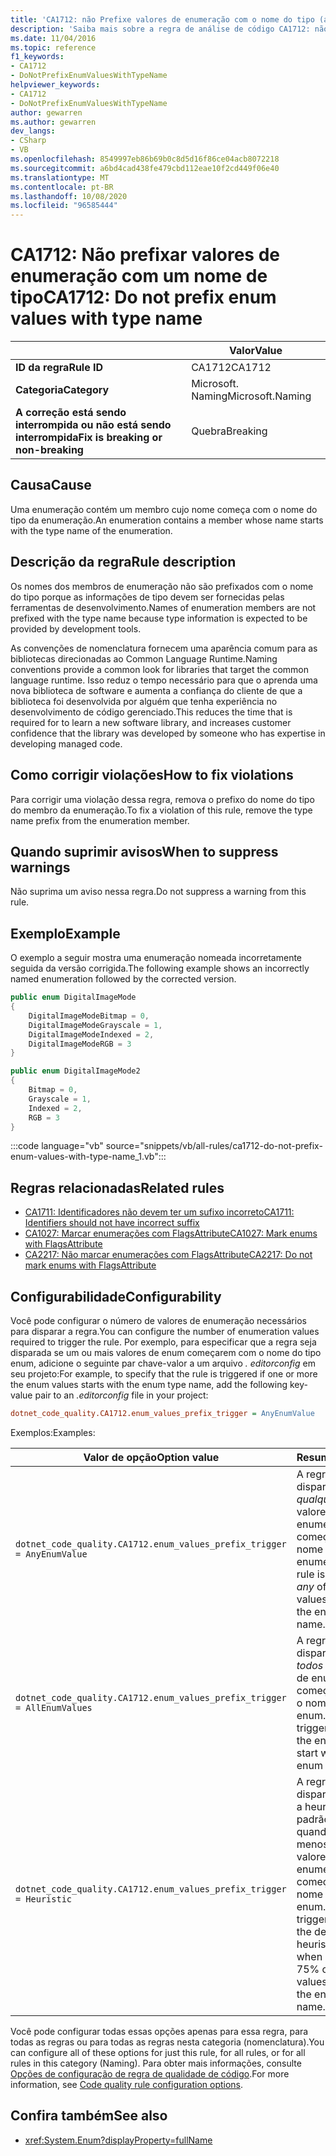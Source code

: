 ```yaml
---
title: 'CA1712: não Prefixe valores de enumeração com o nome do tipo (análise de código)'
description: 'Saiba mais sobre a regra de análise de código CA1712: não Prefixe valores de enumeração com nome de tipo'
ms.date: 11/04/2016
ms.topic: reference
f1_keywords:
- CA1712
- DoNotPrefixEnumValuesWithTypeName
helpviewer_keywords:
- CA1712
- DoNotPrefixEnumValuesWithTypeName
author: gewarren
ms.author: gewarren
dev_langs:
- CSharp
- VB
ms.openlocfilehash: 8549997eb86b69b0c8d5d16f86ce04acb8072218
ms.sourcegitcommit: a6bd4cad438fe479cbd112eae10f2cd449f06e40
ms.translationtype: MT
ms.contentlocale: pt-BR
ms.lasthandoff: 10/08/2020
ms.locfileid: "96585444"
---
```

# <a name="ca1712-do-not-prefix-enum-values-with-type-name"></a><span data-ttu-id="f7b5c-103">CA1712: Não prefixar valores de enumeração com um nome de tipo</span><span class="sxs-lookup"><span data-stu-id="f7b5c-103">CA1712: Do not prefix enum values with type name</span></span>

| | <span data-ttu-id="f7b5c-104">Valor</span><span class="sxs-lookup"><span data-stu-id="f7b5c-104">Value</span></span> |
|-|-|
| <span data-ttu-id="f7b5c-105">**ID da regra**</span><span class="sxs-lookup"><span data-stu-id="f7b5c-105">**Rule ID**</span></span> |<span data-ttu-id="f7b5c-106">CA1712</span><span class="sxs-lookup"><span data-stu-id="f7b5c-106">CA1712</span></span>|
| <span data-ttu-id="f7b5c-107">**Categoria**</span><span class="sxs-lookup"><span data-stu-id="f7b5c-107">**Category**</span></span> |<span data-ttu-id="f7b5c-108">Microsoft. Naming</span><span class="sxs-lookup"><span data-stu-id="f7b5c-108">Microsoft.Naming</span></span>|
| <span data-ttu-id="f7b5c-109">**A correção está sendo interrompida ou não está sendo interrompida**</span><span class="sxs-lookup"><span data-stu-id="f7b5c-109">**Fix is breaking or non-breaking**</span></span> |<span data-ttu-id="f7b5c-110">Quebra</span><span class="sxs-lookup"><span data-stu-id="f7b5c-110">Breaking</span></span>|

## <a name="cause"></a><span data-ttu-id="f7b5c-111">Causa</span><span class="sxs-lookup"><span data-stu-id="f7b5c-111">Cause</span></span>

<span data-ttu-id="f7b5c-112">Uma enumeração contém um membro cujo nome começa com o nome do tipo da enumeração.</span><span class="sxs-lookup"><span data-stu-id="f7b5c-112">An enumeration contains a member whose name starts with the type name of the enumeration.</span></span>

## <a name="rule-description"></a><span data-ttu-id="f7b5c-113">Descrição da regra</span><span class="sxs-lookup"><span data-stu-id="f7b5c-113">Rule description</span></span>

<span data-ttu-id="f7b5c-114">Os nomes dos membros de enumeração não são prefixados com o nome do tipo porque as informações de tipo devem ser fornecidas pelas ferramentas de desenvolvimento.</span><span class="sxs-lookup"><span data-stu-id="f7b5c-114">Names of enumeration members are not prefixed with the type name because type information is expected to be provided by development tools.</span></span>

<span data-ttu-id="f7b5c-115">As convenções de nomenclatura fornecem uma aparência comum para as bibliotecas direcionadas ao Common Language Runtime.</span><span class="sxs-lookup"><span data-stu-id="f7b5c-115">Naming conventions provide a common look for libraries that target the common language runtime.</span></span> <span data-ttu-id="f7b5c-116">Isso reduz o tempo necessário para que o aprenda uma nova biblioteca de software e aumenta a confiança do cliente de que a biblioteca foi desenvolvida por alguém que tenha experiência no desenvolvimento de código gerenciado.</span><span class="sxs-lookup"><span data-stu-id="f7b5c-116">This reduces the time that is required for to learn a new software library, and increases customer confidence that the library was developed by someone who has expertise in developing managed code.</span></span>

## <a name="how-to-fix-violations"></a><span data-ttu-id="f7b5c-117">Como corrigir violações</span><span class="sxs-lookup"><span data-stu-id="f7b5c-117">How to fix violations</span></span>

<span data-ttu-id="f7b5c-118">Para corrigir uma violação dessa regra, remova o prefixo do nome do tipo do membro da enumeração.</span><span class="sxs-lookup"><span data-stu-id="f7b5c-118">To fix a violation of this rule, remove the type name prefix from the enumeration member.</span></span>

## <a name="when-to-suppress-warnings"></a><span data-ttu-id="f7b5c-119">Quando suprimir avisos</span><span class="sxs-lookup"><span data-stu-id="f7b5c-119">When to suppress warnings</span></span>

<span data-ttu-id="f7b5c-120">Não suprima um aviso nessa regra.</span><span class="sxs-lookup"><span data-stu-id="f7b5c-120">Do not suppress a warning from this rule.</span></span>

## <a name="example"></a><span data-ttu-id="f7b5c-121">Exemplo</span><span class="sxs-lookup"><span data-stu-id="f7b5c-121">Example</span></span>

<span data-ttu-id="f7b5c-122">O exemplo a seguir mostra uma enumeração nomeada incorretamente seguida da versão corrigida.</span><span class="sxs-lookup"><span data-stu-id="f7b5c-122">The following example shows an incorrectly named enumeration followed by the corrected version.</span></span>

```csharp
public enum DigitalImageMode
{
    DigitalImageModeBitmap = 0,
    DigitalImageModeGrayscale = 1,
    DigitalImageModeIndexed = 2,
    DigitalImageModeRGB = 3
}

public enum DigitalImageMode2
{
    Bitmap = 0,
    Grayscale = 1,
    Indexed = 2,
    RGB = 3
}
```

:::code language="vb" source="snippets/vb/all-rules/ca1712-do-not-prefix-enum-values-with-type-name_1.vb":::

## <a name="related-rules"></a><span data-ttu-id="f7b5c-123">Regras relacionadas</span><span class="sxs-lookup"><span data-stu-id="f7b5c-123">Related rules</span></span>

- [<span data-ttu-id="f7b5c-124">CA1711: Identificadores não devem ter um sufixo incorreto</span><span class="sxs-lookup"><span data-stu-id="f7b5c-124">CA1711: Identifiers should not have incorrect suffix</span></span>](ca1711.md)
- [<span data-ttu-id="f7b5c-125">CA1027: Marcar enumerações com FlagsAttribute</span><span class="sxs-lookup"><span data-stu-id="f7b5c-125">CA1027: Mark enums with FlagsAttribute</span></span>](ca1027.md)
- [<span data-ttu-id="f7b5c-126">CA2217: Não marcar enumerações com FlagsAttribute</span><span class="sxs-lookup"><span data-stu-id="f7b5c-126">CA2217: Do not mark enums with FlagsAttribute</span></span>](ca2217.md)

## <a name="configurability"></a><span data-ttu-id="f7b5c-127">Configurabilidade</span><span class="sxs-lookup"><span data-stu-id="f7b5c-127">Configurability</span></span>

<span data-ttu-id="f7b5c-128">Você pode configurar o número de valores de enumeração necessários para disparar a regra.</span><span class="sxs-lookup"><span data-stu-id="f7b5c-128">You can configure the number of enumeration values required to trigger the rule.</span></span> <span data-ttu-id="f7b5c-129">Por exemplo, para especificar que a regra seja disparada se um ou mais valores de enum começarem com o nome do tipo enum, adicione o seguinte par chave-valor a um arquivo *. editorconfig* em seu projeto:</span><span class="sxs-lookup"><span data-stu-id="f7b5c-129">For example, to specify that the rule is triggered if one or more the enum values starts with the enum type name, add the following key-value pair to an *.editorconfig* file in your project:</span></span>

```ini
dotnet_code_quality.CA1712.enum_values_prefix_trigger = AnyEnumValue
```

<span data-ttu-id="f7b5c-130">Exemplos:</span><span class="sxs-lookup"><span data-stu-id="f7b5c-130">Examples:</span></span>

| <span data-ttu-id="f7b5c-131">Valor de opção</span><span class="sxs-lookup"><span data-stu-id="f7b5c-131">Option value</span></span> | <span data-ttu-id="f7b5c-132">Resumo</span><span class="sxs-lookup"><span data-stu-id="f7b5c-132">Summary</span></span> |
| --- | --- |
|`dotnet_code_quality.CA1712.enum_values_prefix_trigger = AnyEnumValue` | <span data-ttu-id="f7b5c-133">A regra será disparada se *qualquer* um dos valores de enumeração começar com o nome do tipo de enumeração.</span><span class="sxs-lookup"><span data-stu-id="f7b5c-133">The rule is triggered if *any* of the enum values starts with the enum type name.</span></span>
|`dotnet_code_quality.CA1712.enum_values_prefix_trigger = AllEnumValues` | <span data-ttu-id="f7b5c-134">A regra será disparada se *todos* os valores de enumeração começarem com o nome do tipo enum.</span><span class="sxs-lookup"><span data-stu-id="f7b5c-134">The rule is triggered if *all* of the enum values start with the enum type name.</span></span>
|`dotnet_code_quality.CA1712.enum_values_prefix_trigger = Heuristic` | <span data-ttu-id="f7b5c-135">A regra é disparada usando a heurística padrão, ou seja, quando pelo menos 75% dos valores de enumeração começam com o nome do tipo enum.</span><span class="sxs-lookup"><span data-stu-id="f7b5c-135">The rule is triggered using the default heuristic, that is, when at least 75% of the enum values start with the enum type name.</span></span>

<span data-ttu-id="f7b5c-136">Você pode configurar todas essas opções apenas para essa regra, para todas as regras ou para todas as regras nesta categoria (nomenclatura).</span><span class="sxs-lookup"><span data-stu-id="f7b5c-136">You can configure all of these options for just this rule, for all rules, or for all rules in this category (Naming).</span></span> <span data-ttu-id="f7b5c-137">Para obter mais informações, consulte [Opções de configuração de regra de qualidade de código](../code-quality-rule-options.md).</span><span class="sxs-lookup"><span data-stu-id="f7b5c-137">For more information, see [Code quality rule configuration options](../code-quality-rule-options.md).</span></span>

## <a name="see-also"></a><span data-ttu-id="f7b5c-138">Confira também</span><span class="sxs-lookup"><span data-stu-id="f7b5c-138">See also</span></span>

- <xref:System.Enum?displayProperty=fullName>
